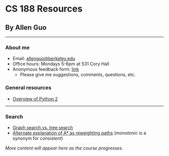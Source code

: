# CS 188 Resources

## By Allen Guo

----

### About me 

* Email: <a href="mailto:allenguo@berkeley.edu">allenguo@berkeley.edu</a>
* Office hours: Mondays 5-6pm at 531 Cory Hall
* Anonymous feedback form: <a href="https://goo.gl/forms/3AAZMn7NO6vcJOcx1">link</a>
  * Please give me suggestions, comments, questions, etc.

### General resources

* [Overview of Python 2](https://learnxinyminutes.com/docs/python/)

----

### Search

* [Graph search vs. tree search](http://stackoverflow.com/a/15281447)
* [Alternate explanation of A* as reweighting paths](http://11011110.livejournal.com/135302.html) (*monotonic* is a synonym for *consistent*)

<!--

### CSPs and game trees

* [Alpha-beta pruning notes](http://web.cs.ucla.edu/~rosen/161/notes/alphabeta.html)
* [Alpha-beta pruning animation/practice](http://www-inst.eecs.berkeley.edu/~cs61b/fa14/ta-materials/apps/ab_tree_practice/index.html)

### MDPs and RL

* [Concise, formal introduction to MDPs and POMDPs](http://rll.berkeley.edu/deeprlcourse/docs/ng-thesis.pdf) (chapters 1-2 only)

### Probability

* [Intuition for Bayes' rule](https://betterexplained.com/articles/an-intuitive-and-short-explanation-of-bayes-theorem/)

### Bayes nets, HMMs, and ML

* [Backpropagation notes](https://www.willamette.edu/~gorr/classes/cs449/backprop.html)

-->

*More content will appear here as the course progresses.*

<!--
----

### Just for fun :^)

*Want to add something to this section? Email me your recommendations!*

* [The Turing test](https://en.wikipedia.org/wiki/Turing_test) and [the Chinese room argument](https://en.wikipedia.org/wiki/Chinese_room)
* [Superintelligence](https://en.wikipedia.org/wiki/Superintelligence), [existential risk](https://en.wikipedia.org/wiki/Existential_risk_from_artificial_general_intelligence), and [the paperclip maximizer](https://wiki.lesswrong.com/wiki/Paperclip_maximizer)
* Recommended short stories: Forster's ["The Machine Stops"](http://archive.ncsa.illinois.edu/prajlich/forster.html) and Asimov's ["The Last Question"](http://multivax.com/last_question.html)
* Recommended films: [A.I.](https://en.wikipedia.org/wiki/A.I._Artificial_Intelligence) and [Gattaca](http://www.imdb.com/title/tt0119177/)
-->
